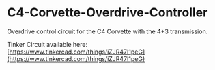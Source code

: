 # C4-Corvette-Overdrive-Controller
Overdrive control circuit for the C4 Corvette with the 4+3 transmission. 

Tinker Circuit available here: 
[https://www.tinkercad.com/things/iZJR47I1peG](https://www.tinkercad.com/things/iZJR47I1peG)
